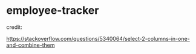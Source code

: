 # employee-tracker



credit:

https://stackoverflow.com/questions/5340064/select-2-columns-in-one-and-combine-them